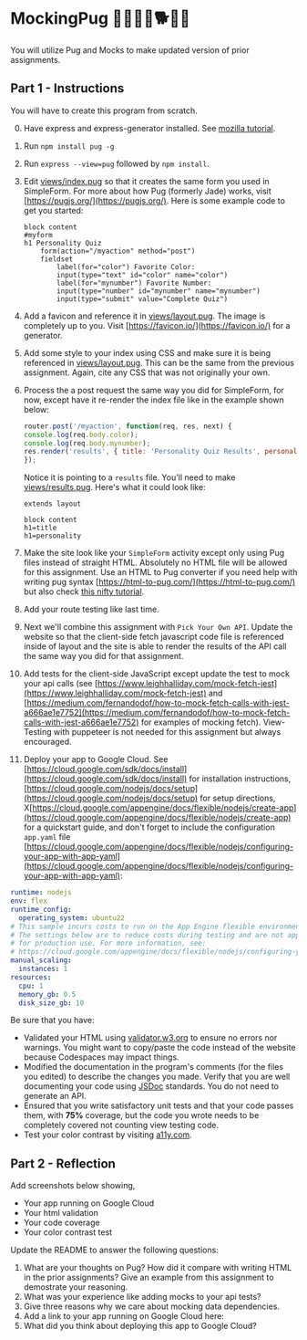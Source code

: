 # MockingPug 🐶🦮🐕‍🦺🐕🐾🦴

You will utilize Pug and Mocks to make updated version of prior assignments.

## Part 1 - Instructions

You will have to create this program from scratch.

0. Have express and express-generator installed. See [mozilla tutorial](https://developer.mozilla.org/en-US/docs/Learn/Server-side/Express_Nodejs/development_environment).
1. Run `npm install pug -g`
2. Run `express --view=pug` followed by `npm install`.
3. Edit [views/index.pug](views/index.pug) so that it creates the same form you used in SimpleForm. For more about how Pug (formerly Jade) works, visit [https://pugjs.org/](https://pugjs.org/). Here is some example code to get you started:

    ```pug
    block content
    #myform
    h1 Personality Quiz
        form(action="/myaction" method="post")
        fieldset
            label(for="color") Favorite Color:
            input(type="text" id="color" name="color")
            label(for="mynumber") Favorite Number:
            input(type="number" id="mynumber" name="mynumber")
            input(type="submit" value="Complete Quiz")
    ```

4. Add a favicon and reference it in [views/layout.pug](views/layout.pug). The image is completely up to you. Visit [https://favicon.io/](https://favicon.io/) for a generator.
5. Add some style to your index using CSS and make sure it is being referenced in [views/layout.pug](views/layout.pug). This can be the same from the previous assignment. Again, cite any CSS that was not originally your own.
6. Process the a post request the same way you did for SimpleForm, for now, except have it re-render the index file like in the example shown below:

    ```javascript
    router.post('/myaction', function(req, res, next) {
    console.log(req.body.color);
    console.log(req.body.mynumber);
    res.render('results', { title: 'Personality Quiz Results', personality: "You like pizza" });
    });
    ```

    Notice it is pointing to a `results` file. You'll need to make [views/results.pug](views/results.pug). Here's what it could look like:

    ```pug
    extends layout

    block content
    h1=title
    h1=personality
    ```

7. Make the site look like your `SimpleForm` activity except only using Pug files instead of straight HTML. Absolutely no HTML file will be allowed for this assignment. Use an HTML to Pug converter if you need help with writing pug syntax [https://html-to-pug.com/](https://html-to-pug.com/) but also check [this nifty tutorial](https://www.sitepoint.com/a-beginners-guide-to-pug/).
8. Add your route testing like last time.
9. Next we'll combine this assignment with `Pick Your Own API`. Update the website so that the client-side fetch javascript code file is referenced inside of layout and the site is able to render the results of the API call the same way you did for that assignment.
10. Add tests for the client-side JavaScript except update the test to mock your api calls (see [https://www.leighhalliday.com/mock-fetch-jest](https://www.leighhalliday.com/mock-fetch-jest) and [https://medium.com/fernandodof/how-to-mock-fetch-calls-with-jest-a666ae1e7752](https://medium.com/fernandodof/how-to-mock-fetch-calls-with-jest-a666ae1e7752) for examples of mocking fetch). View-Testing with puppeteer is not needed for this assignment but always encouraged.
11. Deploy your app to Google Cloud. See [https://cloud.google.com/sdk/docs/install](https://cloud.google.com/sdk/docs/install) for installation instructions, [https://cloud.google.com/nodejs/docs/setup](https://cloud.google.com/nodejs/docs/setup) for setup directions, X[https://cloud.google.com/appengine/docs/flexible/nodejs/create-app](https://cloud.google.com/appengine/docs/flexible/nodejs/create-app) for a quickstart guide, and don't forget to include the configuration `app.yaml` file [https://cloud.google.com/appengine/docs/flexible/nodejs/configuring-your-app-with-app-yaml](https://cloud.google.com/appengine/docs/flexible/nodejs/configuring-your-app-with-app-yaml):

```yaml
runtime: nodejs
env: flex
runtime_config:
  operating_system: ubuntu22
# This sample incurs costs to run on the App Engine flexible environment.
# The settings below are to reduce costs during testing and are not appropriate
# for production use. For more information, see:
# https://cloud.google.com/appengine/docs/flexible/nodejs/configuring-your-app-with-app-yaml
manual_scaling:
  instances: 1
resources:
  cpu: 1
  memory_gb: 0.5
  disk_size_gb: 10
```

Be sure that you have:

* Validated your HTML using [validator.w3.org](https://validator.w3.org/) to ensure no errors nor warnings. You might want to copy/paste the code instead of the website because Codespaces may impact things.
* Modified the documentation in the program's comments (for the files you edited) to describe the changes you made. Verify that you are well documenting your code using [JSDoc](https://www.npmjs.com/package/jsdoc) standards. You do not need to generate an API.
* Ensured that you write satisfactory unit tests and that your code passes them, with **75%** coverage, but the code you wrote needs to be completely covered not counting view testing code.
* Test your color contrast by visiting [a11y.com](https://color.a11y.com/).

## Part 2 - Reflection

Add screenshots below showing,

* Your app running on Google Cloud
* Your html validation
* Your code coverage
* Your color contrast test

Update the README to answer the following questions:

1. What are your thoughts on Pug? How did it compare with writing HTML in the prior assignments? Give an example from this assignment to demostrate your reasoning.
2. What was your experience like adding mocks to your api tests?
3. Give three reasons why we care about mocking data dependencies.
4. Add a link to your app running on Google Cloud here:
5. What did you think about deploying this app to Google Cloud?
